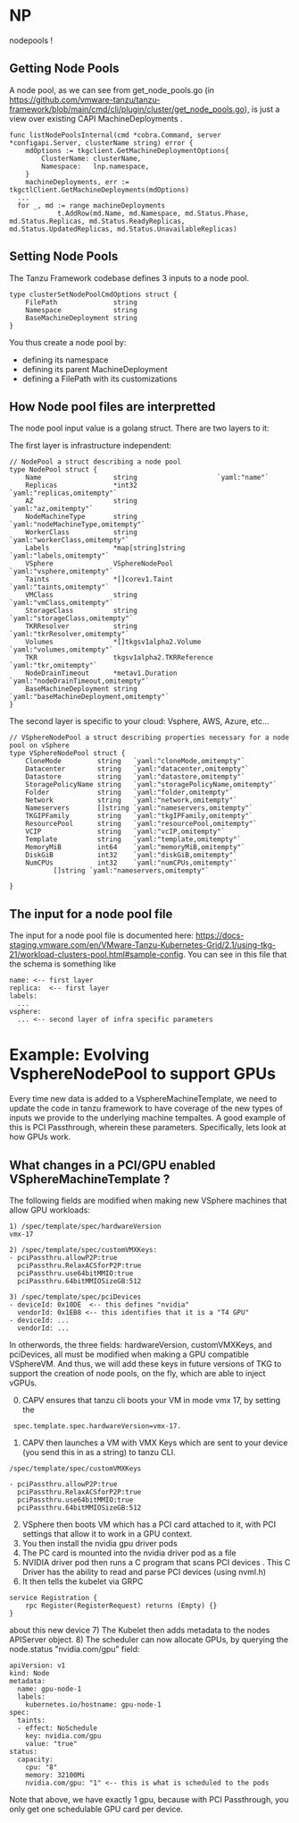 # NP

nodepools !

## Getting Node Pools

A node pool, as we can see from get_node_pools.go (in https://github.com/vmware-tanzu/tanzu-framework/blob/main/cmd/cli/plugin/cluster/get_node_pools.go), is just a view
over existing CAPI MachineDeployments .
```
func listNodePoolsInternal(cmd *cobra.Command, server *configapi.Server, clusterName string) error {
	mdOptions := tkgclient.GetMachineDeploymentOptions{
		ClusterName: clusterName,
		Namespace:   lnp.namespace,
	}
	machineDeployments, err := tkgctlClient.GetMachineDeployments(mdOptions)
  ...
  for _, md := range machineDeployments
			t.AddRow(md.Name, md.Namespace, md.Status.Phase, md.Status.Replicas, md.Status.ReadyReplicas, md.Status.UpdatedReplicas, md.Status.UnavailableReplicas)
```

## Setting Node Pools 

The Tanzu Framework codebase defines 3 inputs to a node pool.
```
type clusterSetNodePoolCmdOptions struct {
	FilePath              string
	Namespace             string
	BaseMachineDeployment string
}
```

You thus create a node pool by:
- defining its namespace
- defining its parent MachineDeployment
- defining a FilePath with its customizations

## How Node pool files are interpretted

The node pool input value is a golang struct.  There are two layers to it:

The first layer is infrastructure independent:
```
// NodePool a struct describing a node pool
type NodePool struct {
	Name                  string                    `yaml:"name"`
	Replicas              *int32                    `yaml:"replicas,omitempty"`
	AZ                    string                    `yaml:"az,omitempty"`
	NodeMachineType       string                    `yaml:"nodeMachineType,omitempty"`
	WorkerClass           string                    `yaml:"workerClass,omitempty"`
	Labels                *map[string]string        `yaml:"labels,omitempty"`
	VSphere               VSphereNodePool           `yaml:"vsphere,omitempty"`
	Taints                *[]corev1.Taint           `yaml:"taints,omitempty"`
	VMClass               string                    `yaml:"vmClass,omitempty"`
	StorageClass          string                    `yaml:"storageClass,omitempty"`
	TKRResolver           string                    `yaml:"tkrResolver,omitempty"`
	Volumes               *[]tkgsv1alpha2.Volume    `yaml:"volumes,omitempty"`
	TKR                   tkgsv1alpha2.TKRReference `yaml:"tkr,omitempty"`
	NodeDrainTimeout      *metav1.Duration          `yaml:"nodeDrainTimeout,omitempty"`
	BaseMachineDeployment string                    `yaml:"baseMachineDeployment,omitempty"`
}
```
The second layer is specific to your cloud: Vsphere, AWS, Azure, etc...

```
// VSphereNodePool a struct describing properties necessary for a node pool on vSphere
type VSphereNodePool struct {
	CloneMode         string   `yaml:"cloneMode,omitempty"`
	Datacenter        string   `yaml:"datacenter,omitempty"`
	Datastore         string   `yaml:"datastore,omitempty"`
	StoragePolicyName string   `yaml:"storagePolicyName,omitempty"`
	Folder            string   `yaml:"folder,omitempty"`
	Network           string   `yaml:"network,omitempty"`
	Nameservers       []string `yaml:"nameservers,omitempty"`
	TKGIPFamily       string   `yaml:"tkgIPFamily,omitempty"`
	ResourcePool      string   `yaml:"resourcePool,omitempty"`
	VCIP              string   `yaml:"vcIP,omitempty"`
	Template          string   `yaml:"template,omitempty"`
	MemoryMiB         int64    `yaml:"memoryMiB,omitempty"`
	DiskGiB           int32    `yaml:"diskGiB,omitempty"`
	NumCPUs           int32    `yaml:"numCPUs,omitempty"`
	       []string `yaml:"nameservers,omitempty"`

}
```

## The input for a node pool file

The input for a node pool file is documented here: https://docs-staging.vmware.com/en/VMware-Tanzu-Kubernetes-Grid/2.1/using-tkg-21/workload-clusters-pool.html#sample-config.
You can see in this file that the schema is something like

```
name: <-- first layer 
replica:  <-- first layer
labels:
  ...
vsphere:
  ... <-- second layer of infra specific parameters
```

# Example: Evolving VsphereNodePool to support GPUs

Every time new data is added to a VsphereMachineTemplate, we need to update the code in tanzu framework to have coverage of the new types of inputs we provide to
the underlying machine tempaltes.  A good example of this is PCI Passthrough, wherein these parameters.  Specifically, lets look at how GPUs work.

## What changes in a PCI/GPU enabled VSphereMachineTemplate ? 

The following fields are modified when making new VSphere machines that allow GPU workloads:

```
1) /spec/template/spec/hardwareVersion
vmx-17

2) /spec/template/spec/customVMXKeys:
- pciPassthru.allowP2P:true
  pciPassthru.RelaxACSforP2P:true
  pciPassthru.use64bitMMIO:true
  pciPassthru.64bitMMIOSizeGB:512

3) /spec/template/spec/pciDevices
- deviceId: 0x10DE  <-- this defines "nvidia"
  vendorId: 0x1EB8 <-- this identifies that it is a "T4 GPU"
- deviceId: ...
  vendorId: ... 
```

In otherwords, the three fields: hardwareVersion, customVMXKeys, and pciDevices, all must be modified
when making a GPU compatible VSphereVM.  And thus, we will add these keys in future versions of TKG
to support the creation of node pools, on the fly, which are able to inject vGPUs.

0) CAPV ensures that tanzu cli boots your VM in mode vmx 17, by setting the 
```
 spec.template.spec.hardwareVersion=vmx-17.
```
1) CAPV then launches a VM with VMX Keys which are sent to your device (you send this in as a string) to tanzu CLI.
```
/spec/template/spec/customVMXKeys

- pciPassthru.allowP2P:true
  pciPassthru.RelaxACSforP2P:true
  pciPassthru.use64bitMMIO:true
  pciPassthru.64bitMMIOSizeGB:512
```
2) VSphere then boots VM which has a PCI card attached to it, with PCI settings that allow it to work in a GPU context.
3) You then install the nvidia gpu driver pods
4) The PC card is mounted into the nvidia driver pod as a file
5) NVIDIA driver pod then runs a C program that scans PCI devices .  This C Driver has the ability
to read and parse PCI devices (using nvml.h)
6) It then tells the kubelet via GRPC
```
service Registration {
	rpc Register(RegisterRequest) returns (Empty) {}
}
```
about this new device
7) The Kubelet then adds metadata to the nodes APIServer object.
8) The scheduler can now allocate GPUs, by querying the node.status "nvidia.com/gpu" field:
```
apiVersion: v1
kind: Node
metadata:
  name: gpu-node-1
  labels:
    kubernetes.io/hostname: gpu-node-1
spec:
  taints:
  - effect: NoSchedule
    key: nvidia.com/gpu
    value: "true"
status:
  capacity:
    cpu: "8"
    memory: 32100Mi
    nvidia.com/gpu: "1" <-- this is what is scheduled to the pods
```
Note that above, we have exactly 1 gpu, because with PCI Passthrough, you only get one
schedulable GPU card per device.








